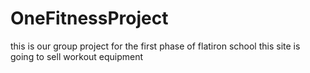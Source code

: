 # OneFitnessProject
this is our group project for the first phase of flatiron school
this site is going to sell workout equipment
